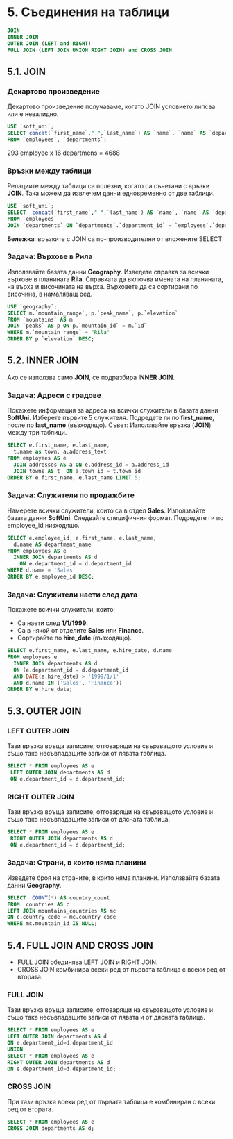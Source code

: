 # 5. Съединения на таблици 
```sql
JOIN
INNER JOIN
OUTER JOIN (LEFT and RIGHT)
FULL JOIN (LEFT JOIN UNION RIGHT JOIN) and CROSS JOIN
```

## 5.1. JOIN

### Декартово произведение
Декартово произведение получаваме, когато JOIN условието липсва или е невалидно.
```sql
USE `soft_uni`;
SELECT concat(`first_name`," ",`last_name`) AS `name`, `name` AS `department`
FROM `employees`, `departments`;
```
293 employee x 16 departmens = 4688

### Връзки между таблици 
Релациите между таблици са полезни, когато са съчетани с връзки **JOIN**. Така можем да извлечем данни едновременно от две таблици.
```sql
USE `soft_uni`;
SELECT  concat(`first_name`," ",`last_name`) AS `name`, `name` AS `department`
FROM `employees` 
JOIN `departments` ON `departments`.`department_id` = `employees`.`department_id`;
```
**Бележка**: връзките с JOIN са по-производителни от вложените SELECT

### Задача: Върхове в Рила
Използвайте базата данни **Geography**. Изведете справка за всички върхове в планината **Rila**.
Справката да включва имената на планината, на върха и височината на върха.
Върховете да са сортирани по височина, в намаляващ ред.
```sql
USE `geography`;
SELECT m.`mountain_range`, p.`peak_name`, p.`elevation`
FROM `mountains` AS m
JOIN `peaks` AS p ON p.`mountain_id` = m.`id`
WHERE m.`mountain_range` = "Rila"
ORDER BY p.`elevation` DESC;
```

## 5.2. INNER JOIN
Ако се използва само **JOIN**, се подразбира **INNER JOIN**.

### Задача: Адреси с градове
Покажете информация за адреса на всички служители в базата данни **SoftUni**. Изберете първите 5 служителя. Подредете ги по **first_name**, после по **last_name** (възходящо). Съвет:  Използвайте връзка (**JOIN**) между три таблици.
```sql
SELECT e.first_name, e.last_name,
  t.name as town, a.address_text
FROM employees AS e
  JOIN addresses AS a ON e.address_id = a.address_id
  JOIN towns AS t  ON a.town_id = t.town_id
ORDER BY e.first_name, e.last_name LIMIT 5;
```

### Задача: Служители по продажбите
Намерете всички служители, които са в отдел **Sales**. Използвайте базата данни **SoftUni**.
Следвайте специфичния формат. Подредете ги по employee_id низходящо.
```sql
SELECT e.employee_id, e.first_name, e.last_name, 
  d.name AS department_name
FROM employees AS e 
  INNER JOIN departments AS d 
    ON e.department_id = d.department_id
WHERE d.name = 'Sales'
ORDER BY e.employee_id DESC;
```

### Задача: Служители наети след дата
Покажете всички служители, които:
- Са наети след **1/1/1999**.
- Са в някой от отделите **Sales** или **Finance**.
- Сортирайте по **hire_date** (възходящо).
```sql
SELECT e.first_name, e.last_name, e.hire_date, d.name
FROM employees e
  INNER JOIN departments AS d
  ON (e.department_id = d.department_id
  AND DATE(e.hire_date) > '1999/1/1'
  AND d.name IN ('Sales', 'Finance'))
ORDER BY e.hire_date;
```

## 5.3. OUTER JOIN 
### LEFT OUTER JOIN
Тази връзка връща записите, отговарящи на свързващото условие и също така несъвпадащите записи от лявата таблица.
```sql
SELECT * FROM employees AS e
 LEFT OUTER JOIN departments AS d
 ON e.department_id = d.department_id;
```

### RIGHT OUTER JOIN
Тази връзка връща записите, отговарящи на свързващото условие и също така несъвпадащите записи от дясната таблица.
```sql
SELECT * FROM employees AS e
 RIGHT OUTER JOIN departments AS d
 ON e.department_id = d.department_id;
```

### Задача: Страни, в които няма планини
Изведете броя на страните, в които няма планини.
Използвайте базата данни **Geography**.
```sql
SELECT  COUNT(*) AS country_count  
FROM  countries AS c
LEFT JOIN mountains_countries AS mc
ON c.country_code = mc.country_code
WHERE mc.mountain_id IS NULL;
```

## 5.4. FULL JOIN AND CROSS JOIN
- FULL JOIN обединява LEFT JOIN и RIGHT JOIN.
- CROSS JOIN комбинира всеки ред от първата таблица с всеки ред от втората.

### FULL JOIN
Тази връзка връща записите, отговарящи на свързващото условие и също така несъвпадащите записи от лявата и от дясната таблица.
```sql
SELECT * FROM employees AS e
LEFT OUTER JOIN departments AS d
ON e.department_id=d.department_id
UNION
SELECT * FROM employees AS e
RIGHT OUTER JOIN departments AS d
ON e.department_id=d.department_id;
```

### CROSS JOIN
При тази връзка всеки ред от първата таблица е комбиниран с всеки ред от втората.
```sql
SELECT * FROM employees AS e
CROSS JOIN departments AS d;
```
